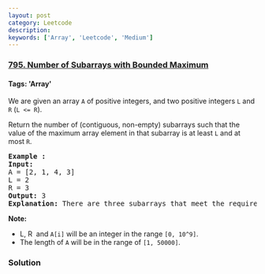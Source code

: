 ```yaml
---
layout: post
category: Leetcode
description: 
keywords: ['Array', 'Leetcode', 'Medium']
---
```

### [795. Number of Subarrays with Bounded Maximum](https://leetcode.com/problems/number-of-subarrays-with-bounded-maximum)

#### Tags: 'Array'

<div class="content__u3I1 question-content__JfgR"><div><p>We are given an array <code>A</code> of positive integers, and two positive integers <code>L</code> and <code>R</code> (<code>L &lt;= R</code>).</p>
<p>Return the number of (contiguous, non-empty) subarrays such that the value of the maximum array element in that subarray is at least <code>L</code> and at most <code>R</code>.</p>
<pre><strong>Example :</strong>
<strong>Input:</strong> 
A = [2, 1, 4, 3]
L = 2
R = 3
<strong>Output:</strong> 3
<strong>Explanation:</strong> There are three subarrays that meet the requirements: [2], [2, 1], [3].
</pre>
<p><strong>Note:</strong></p>
<ul>
<li>L, R  and <code>A[i]</code> will be an integer in the range <code>[0, 10^9]</code>.</li>
<li>The length of <code>A</code> will be in the range of <code>[1, 50000]</code>.</li>
</ul>
</div></div>

### Solution
